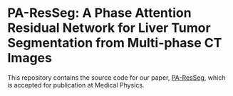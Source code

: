 # PA-ResSeg: A Phase Attention Residual Network for Liver Tumor Segmentation from Multi-phase CT Images
This repository contains the source code for our paper, [PA-ResSeg](https://arxiv.org/abs/2103.00274), which is accepted for publication at Medical Physics.
